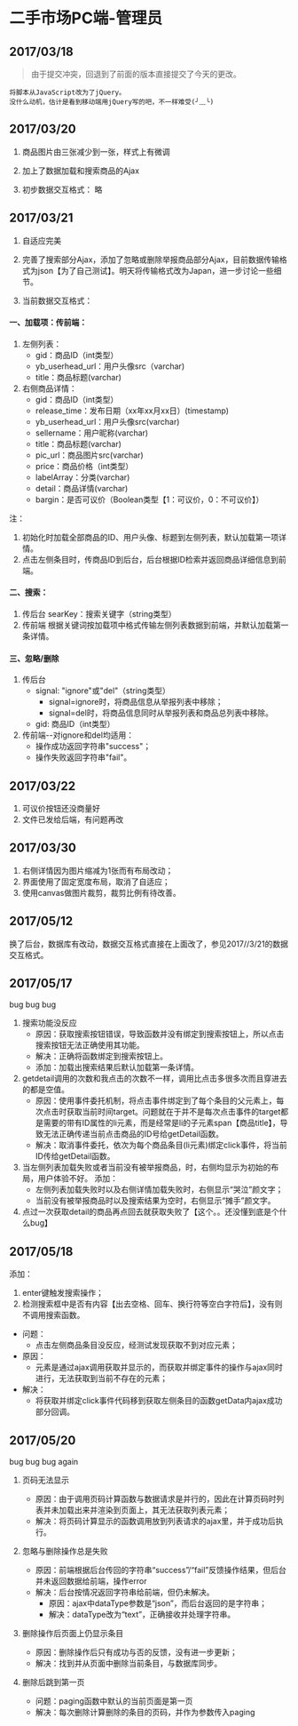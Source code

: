 # 二手市场PC端-管理员

## 2017/03/18
>由于提交冲突，回退到了前面的版本直接提交了今天的更改。

	将脚本从JavaScript改为了jQuery。
	没什么动机，估计是看到移动端用jQuery写的吧，不一样难受(╯﹏╰)


## 2017/03/20
1. 商品图片由三张减少到一张，样式上有微调

2. 加上了数据加载和搜索商品的Ajax

3. 初步数据交互格式：
略　　　

## 2017/03/21
1. 自适应完美

2. 完善了搜索部分Ajax，添加了忽略或删除举报商品部分Ajax，目前数据传输格式为json【为了自己测试】。明天将传输格式改为Japan，进一步讨论一些细节。

3. 当前数据交互格式：

#### 一、加载项：传前端：
1. 左侧列表：
	- gid：商品ID（int类型）
	- yb_userhead_url：用户头像src（varchar)
	- title：商品标题(varchar)
	　　
2. 右侧商品详情：
	- gid：商品ID（int类型）
	- release_time：发布日期（xx年xx月xx日）(timestamp)
	- yb_userhead_url：用户头像src(varchar)
	- sellername：用户昵称(varchar)
	- title：商品标题(varchar)
	- pic_url：商品图片src(varchar)
	- price：商品价格（int类型）
	- labelArray：分类(varchar)
	- detail：商品详情(varchar)
	- bargin：是否可议价（Boolean类型【1：可议价，0：不可议价】）
 
注：
1. 初始化时加载全部商品的ID、用户头像、标题到左侧列表，默认加载第一项详情。
2. 点击左侧条目时，传商品ID到后台，后台根据ID检索并返回商品详细信息到前端。
	　　
#### 二、搜索：
1. 传后台
	searKey：搜索关键字（string类型）
2. 传前端
	根据关键词按加载项中格式传输左侧列表数据到前端，并默认加载第一条详情。

#### 三、忽略/删除
1. 传后台
	+ signal:  "ignore"或"del"（string类型）
		+ signal=ignore时，将商品信息从举报列表中移除；
		+ signal=del时，将商品信息同时从举报列表和商品总列表中移除。
	+ gid: 商品ID（int类型）
	　　　
2. 传前端--对ignore和del均适用：
	+ 操作成功返回字符串"success"；
	+ 操作失败返回字符串"fail"。
　　　
## 2017/03/22
1. 可议价按钮还没商量好
2. 文件已发给后端，有问题再改

## 2017/03/30
1. 右侧详情因为图片缩减为1张而有布局改动；
2. 界面使用了固定宽度布局，取消了自适应；
3. 使用canvas做图片裁剪，裁剪比例有待改善。

## 2017/05/12
换了后台，数据库有改动，数据交互格式直接在上面改了，参见2017//3/21的数据交互格式。

## 2017/05/17
bug bug bug
1. 搜索功能没反应
	- 原因：获取搜索按钮错误，导致函数并没有绑定到搜索按钮上，所以点击搜索按钮无法正确使用其功能。
	- 解决：正确将函数绑定到搜索按钮上。
	- 添加：加载出搜索结果后默认加载第一条详情。
2. getdetail调用的次数和我点击的次数不一样，调用比点击多很多次而且穿进去的都是空值。
	- 原因：使用事件委托机制，将点击事件绑定到了每个条目的父元素上，每次点击时获取当前时间target。问题就在于并不是每次点击事件的target都是需要的带有ID属性的li元素，而是经常是li的子元素span【商品title】，导致无法正确传递当前点击商品的ID号给getDetail函数。
	- 解决：取消事件委托，依次为每个商品条目(li元素)绑定click事件，将当前ID传给getDetail函数。
3. 当左侧列表加载失败或者当前没有被举报商品，时，右侧均显示为初始的布局，用户体验不好。
	添加：
	- 左侧列表加载失败时以及右侧详情加载失败时，右侧显示“哭泣”颜文字；
	- 当前没有被举报商品时以及搜索结果为空时，右侧显示“摊手”颜文字。
4. 点过一次获取detail的商品再点回去就获取失败了【这个。。还没懂到底是个什么bug】

## 2017/05/18
添加： 
1. enter键触发搜索操作；
2. 检测搜索框中是否有内容【出去空格、回车、换行符等空白字符后】，没有则不调用搜索函数。
- 问题：
	- 点击左侧商品条目没反应，经测试发现获取不到对应元素；
- 原因：
	- 元素是通过ajax调用获取并显示的，而获取并绑定事件的操作与ajax同时进行，无法获取到当前不存在的元素；
- 解决：
	- 将获取并绑定click事件代码移到获取左侧条目的函数getData内ajax成功部分回调。

## 2017/05/20
bug bug bug again
1. 页码无法显示
	- 原因：由于调用页码计算函数与数据请求是并行的，因此在计算页码时列表并未加载出来并渲染到页面上，其无法获取列表元素；
	- 解决：将页码计算显示的函数调用放到列表请求的ajax里，并于成功后执行。

2. 忽略与删除操作总是失败
	- 原因：前端根据后台传回的字符串“success”/“fail”反馈操作结果，但后台并未返回数据给前端，操作error
	- 解决：后台按情况返回字符串给前端，但仍未解决。
		- 原因：ajax中dataType参数是“json”，而后台返回的是字符串；
		- 解决：dataType改为“text”，正确接收并处理字符串。

3. 删除操作后页面上仍显示条目
	- 原因：删除操作后只有成功与否的反馈，没有进一步更新；
	- 解决：找到并从页面中删除当前条目，与数据库同步。

4. 删除后跳到第一页
	- 问题：paging函数中默认的当前页面是第一页
	- 解决：每次删除计算删除的条目的页码，并作为参数传入paging